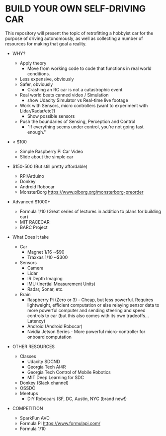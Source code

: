 # BUILD YOUR OWN SELF-DRIVING CAR

This repository will present the topic of retrofitting a hobbyist car for the purpose of driving autonomously, as well as collecting a number of resources for making that goal a reality.

* WHY?
  - Apply theory
    -  Move from working code to code that functions in real world conditions.
  - Less expensive, obviously
  - Safer, obviously
    - Crashing an RC car is not a catastrophic event
  - Real world beats canned video / Simulation
    - show Udacity Simulator vs Real-time live footage
  - Work with Sensors, micro controllers (want to experiment with Lidar/Radar/etc?)
    - Show possible sensors
  - Push the boundaries of Sensing, Perception and Control
    - "If everything seems under control, you’re not going fast enough."

* < $100
  - Simple Raspberry Pi Car Video
  - Slide about the simple car

* $150-500 (But still pretty affordable)
  - RPi/Arduino
  - Donkey
  - Android Robocar
  - MonsterBorg https://www.piborg.org/monsterborg-preorder

* Advanced $1000+
  - Formula 1/10 (Great series of lectures in addition to plans for building car)
  - MIT RACECAR
  - BARC Project

* What Does it take
  - Car
    - Magnet 1/16 ~$90
    - Traxxas 1/10 ~$300
  - Sensors
    - Camera
    - Lidar
    - IR Depth Imaging
    - IMU (Inertial Measurement Units)
    - Radar, Sonar, etc.
  - Brain
    - Raspberry Pi (Zero or 3) - Cheap, but less powerful. Requires lightweight, efficient computation or else relaying sensor data to more powerful computer and sending steering and speed controls to car (but this also comes with its own tradeoffs… Latency)
    - Android (Android Robocar)
    - Nvidia Jetson Series - More powerful micro-controller for onboard computation


* OTHER RESOURCES
  - Classes
    - Udacity SDCND
    - Georgia Tech AI4R
    - Georgia Tech Control of Mobile Robotics
    - MIT Deep Learning for SDC
  - Donkey (Slack channel)
  - OSSDC
  - Meetups
    - DIY Robocars (SF, DC, Austin, NYC (brand new!)

* COMPETITION
  - SparkFun AVC
  - Formula Pi https://www.formulapi.com/
  - Formula 1/10
